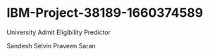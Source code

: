 # IBM-Project-38189-1660374589
University Admit Eligibility Predictor

Sandesh Selvin Praveen Saran
